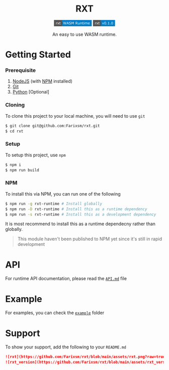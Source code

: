 <h1 align="center">RXT</h1>
<p align="center">
    <img src="https://github.com/Farixsm/rxt/blob/main/assets/rxt.png?raw=true" alt="RXT Badge"/>
    <img src="https://github.com/Farixsm/rxt/blob/main/assets/rxt_version.png?raw=true" alt="RXT Version"/>
</p>
<p align="center">
    An easy to use WASM runtime.
</p>

# Getting Started
### Prerequisite
1. [NodeJS](https://nodejs.org/ 'NodeJS') (with [NPM](https://npmjs.com/ 'NPM') installed)
2. [Git](https://git-scm.com/ 'Git')
3. [Python](https://python.org 'Python') [Optional]

### Cloning
To clone this project to your local machine, you will need to use `git`
```sh
$ git clone git@github.com:Farixsm/rxt.git
$ cd rxt
```

### Setup
To setup this project, use `npm`
```sh
$ npm i
$ npm run build
```

### NPM
To install this via NPM, you can run one of the following
```sh
$ npm run -g rxt-runtime # Install globally
$ npm run -D rxt-runtime # Install this as a runtime dependency
$ npm run -s rxt-runtime # Install this as a development dependency
```
It is most recommend to install this as a runtime dependecny rather than globally.
> This module haven't been published to NPM yet since it's still in rapid development

# API
For runtime API documentation, please read the [`API.md`](https://github.com/Farixsm/rxt/blob/main/doc/API.md 'API.md') file

# Example
For examples, you can check the [`example`]() folder

# Support
To show your support, add the following to your `README.md`
```md
![rxt](https://github.com/Farixsm/rxt/blob/main/assets/rxt.png?raw=true)
![rxt_version](https://github.com/Farixsm/rxt/blob/main/assets/rxt_version.png?raw=true)
```
